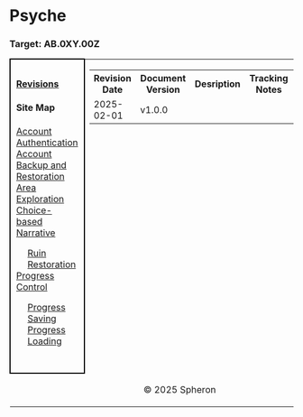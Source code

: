 # Psyche

### Target: AB.0XY.00Z

<table>
    <tr>
        <td style="width: 30%; border: 2px solid black; padding: 10px; vertical-align: top; position: relative;">
            <h4><a href="#revisions">Revisions</a></h4>
            <h4>Site Map</h4>
            <ul style="list-style-type: none; padding-left: 0;">
                <li><a href="docs/account-authentication.md">Account Authentication</a></li>
                <li><a href="#sign-up">Account Backup and Restoration</a></li>
                <li><a href="#area-exploration">Area Exploration</a></li>
                <li><a href="#choice-narrative">Choice-based Narrative</a></li>
                <ul style="list-style-type: none; padding-left: 20px;">
                    <li><a href="#ruin-restoration">Ruin Restoration</a></li>
                </ul>
                <li><a href="#progress-control">Progress Control</a></li>
                <ul style="list-style-type: none; padding-left: 20px;">
                    <li><a href="#progress-saving">Progress Saving</a></li>
                    <li><a href="#progress-loading">Progress Loading</a></li>
                </ul>
            </ul>
            <br>
        </td>
        <td valign="top">   
            <table>
                <tr>
                <th>Revision Date</th>
                <th>Document Version</th>
                <th>Desription</th>
                <th>Tracking Notes</th>
                <th>Approved By</th>
              </tr>
                <tr>
                <td>2025-02-01</td>
                <td>v1.0.0</td>
                <td></td>
                    <td></td>
                    <td></td>
            </table>
        </td>
    </tr>
    <tr>
        <td colspan="2"><p align="center">© 2025 Spheron</p>
</td>
    </tr>
</table>
